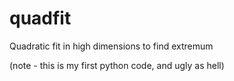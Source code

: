 # quadfit
Quadratic fit in high dimensions to find extremum 

(note - this is my first python code, and ugly as hell)

